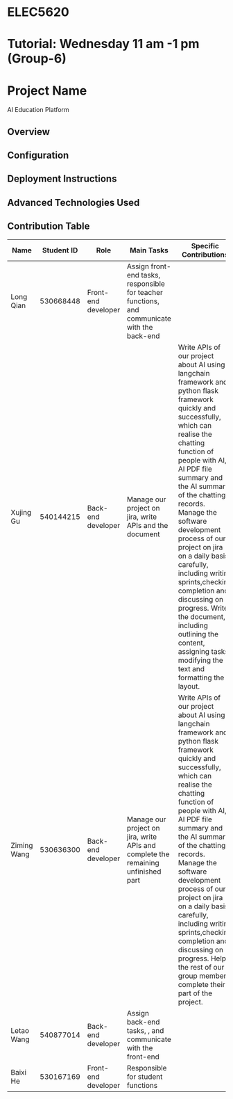 # ELEC5620 
# Tutorial: Wednesday 11 am -1 pm (Group-6)
# Project Name
AI Education Platform
## Overview

## Configuration

## Deployment Instructions

## Advanced Technologies Used

## Contribution Table
|Name       |Student ID|Role               |Main Tasks                                                                       |Specific Contributions
|-----------|----------|-------------------|---------------------------------------------------------------------------------|----------------------
|Long Qian  |530668448 |Front-end developer|Assign front-end tasks, responsible for teacher functions, and communicate with the back-end|
|Xujing Gu  |540144215 |Back-end developer |Manage our project on jira, write APIs and the document|Write APIs of our project about AI using langchain framework and python flask framework quickly and successfully, which can realise the chatting function of people with AI, AI PDF file summary and the AI summary of the chatting records. Manage the software development process of our project on jira on a daily basis carefully, including writing sprints,checking completion and discussing on progress. Write the document, including outlining the content, assigning tasks, modifying the text and formatting the layout.
|Ziming Wang|530636300 |Back-end developer |Manage our project on jira, write APIs and complete the remaining unfinished part|Write APIs of our project about AI using langchain framework and python flask framework quickly and successfully, which can realise the chatting function of people with AI, AI PDF file summary and the AI summary of the chatting records. Manage the software development process of our project on jira on a daily basis carefully, including writing sprints,checking completion and discussing on progress. Help the rest of our group members complete their part of the project.
|Letao Wang |540877014 |Back-end developer |Assign back-end tasks, , and communicate with the front-end|
|Baixi He   |530167169 |Front-end developer|Responsible for student functions|
